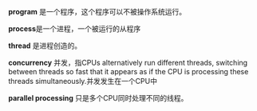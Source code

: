 **program** 是一个程序，这个程序可以不被操作系统运行。

**process**是一个进程，一个被运行的从程序

**thread** 是进程创造的。

**concurrency** 并发，指CPUs alternatively run different threads, switching between threads so fast that it appears as if the CPU 
is processing these threads simultaneously.并发发生在一个CPU中

**parallel processing** 只是多个CPU同时处理不同的线程。

